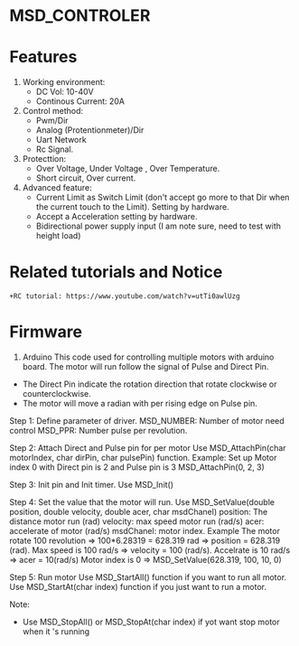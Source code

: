# MSD_CONTROLER
# Features
1. Working environment:
    + DC Vol: 10-40V
    + Continous Current: 20A
2. Control method:
   + Pwm/Dir
   + Analog (Protentionmeter)/Dir
   + Uart Network
   + Rc Signal.
3. Protecttion:
   + Over Voltage, Under  Voltage , Over Temperature. 
   +  Short circuit, Over current.
4. Advanced feature:
   + Current Limit as Switch Limit (don't accept go more to that Dir when the current touch to the Limit). Setting by hardware.
   + Accept a Acceleration setting by hardware.
   + Bidirectional power supply input (I am note sure, need to test with height load)
# Related tutorials and Notice
    +RC tutorial: https://www.youtube.com/watch?v=utTi0awlUzg
# Firmware
1. Arduino
This code used for controlling multiple motors with arduino board.
The motor will run follow the signal of Pulse and Direct Pin.
- The Direct Pin indicate the rotation direction that rotate clockwise or counterclockwise.
- The motor will move a radian with per rising edge on Pulse pin.

Step 1:
Define parameter of driver.
MSD_NUMBER: Number of motor need control
MSD_PPR: Number pulse per revolution.

Step 2:
Attach Direct and Pulse pin for per motor
Use MSD_AttachPin(char motorIndex, char dirPin, char pulsePin) function.
Example:
Set up Motor index 0 with Direct pin is 2 and Pulse pin is 3
MSD_AttachPin(0, 2, 3)

Step 3:
Init pin and Init timer.
Use MSD_Init()

Step 4:
Set the value that the motor will run.
Use MSD_SetValue(double position, double velocity, double acer, char msdChanel)
position: The distance motor run (rad)
velocity: max speed motor run (rad/s)
acer: accelerate of motor (rad/s)
msdChanel: motor index.
Example
The motor rotate 100 revolution => 100*6.28319 = 628.319 rad => position = 628.319 (rad).
Max speed is 100 rad/s => velocity = 100 (rad/s).
Accelrate is 10 rad/s => acer = 10(rad/s)
Motor index is 0
=> MSD_SetValue(628.319, 100, 10, 0)

Step 5:
Run motor
Use MSD_StartAll() function if you want to run all motor.
Use MSD_StartAt(char index) function if you just want to run a motor.

Note:
- Use MSD_StopAll() or MSD_StopAt(char index) if yot want stop motor when it 's running


